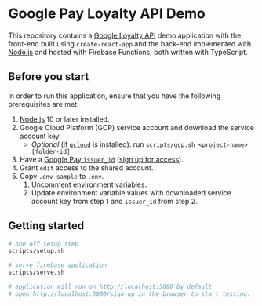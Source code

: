 # Google Pay Loyalty API Demo

This repository contains a [Google Loyalty API][passes] demo application with the front-end built using
`create-react-app` and the back-end implemented with [Node.js][nodejs] and hosted with Firebase Functions; both written
with TypeScript.

## Before you start

In order to run this application, ensure that you have the following prerequisites are met:

1. [Node.js][nodejs] 10 or later installed.
2. Google Cloud Platform (GCP) service account and download the service account key.
   - _Optional_ (if [`gcloud`][install_gcloud] is installed): run `scripts/gcp.sh <project-name> [folder-id]`
3. Have a [Google Pay `issuer_id`](issuers) ([sign up for access][passes_signup]).
4. Grant `edit` access to the shared account.
5. Copy `.env_sample` to `.env`.
   1. Uncomment environment variables.
   2. Update environment variable values with downloaded service account key from step 1 and `issuer_id` from step 2.

## Getting started

```sh
# one off setup step
scripts/setup.sh

# serve firebase application
scripts/serve.sh

# application will run on http://localhost:5000 by default
# open http://localhost:5000/sign-up in the browser to start testing.
```

[passes]: https://developers.google.com/pay/passes/guides/introduction/about-google-pay-api-for-passes
[nodejs]: https://nodejs.org/
[issuers]: https://pay.google.com/gp/m/issuer/list
[passes_signup]: https://support.google.com/pay/merchants/contact/instore_merchant
[install_gcloud]: https://cloud.google.com/sdk/docs/install
